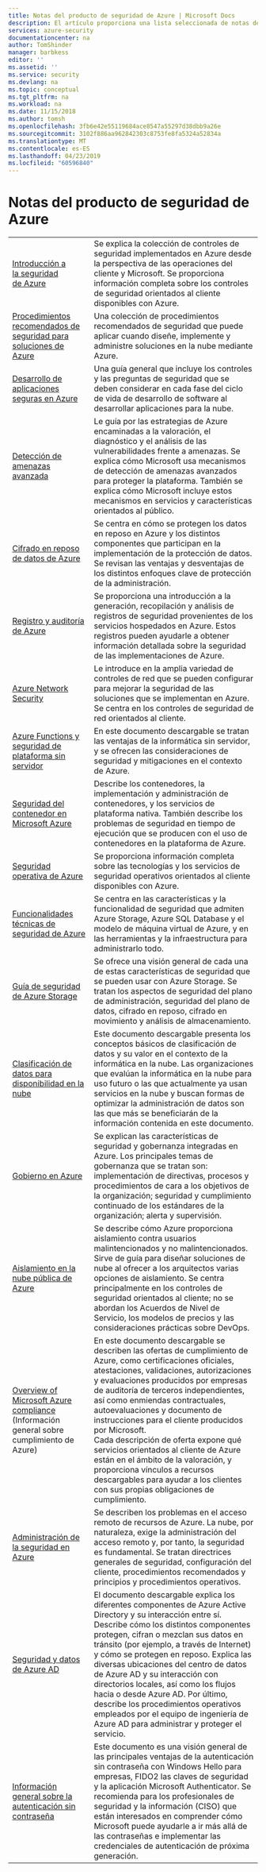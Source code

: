 ```yaml
---
title: Notas del producto de seguridad de Azure | Microsoft Docs
description: El artículo proporciona una lista seleccionada de notas del producto de seguridad de Azure para diferentes recursos de Azure.
services: azure-security
documentationcenter: na
author: TomShinder
manager: barbkess
editor: ''
ms.assetid: ''
ms.service: security
ms.devlang: na
ms.topic: conceptual
ms.tgt_pltfrm: na
ms.workload: na
ms.date: 11/15/2018
ms.author: tomsh
ms.openlocfilehash: 3fb6e42e55119684ace8547a55297d38dbb9a26e
ms.sourcegitcommit: 3102f886aa962842303c8753fe8fa5324a52834a
ms.translationtype: MT
ms.contentlocale: es-ES
ms.lasthandoff: 04/23/2019
ms.locfileid: "60596840"
---
```

# <a name="azure-security-white-papers"></a>Notas del producto de seguridad de Azure
| | |
|-|-|
|[Introducción&nbsp;a la&nbsp;seguridad de&nbsp;Azure](azure-security.md)|Se explica la colección de controles de seguridad implementados en Azure desde la perspectiva de las operaciones del cliente y Microsoft. Se proporciona información completa sobre los controles de seguridad orientados al cliente disponibles con Azure.|
|[Procedimientos recomendados de seguridad para soluciones de Azure](https://azure.microsoft.com/resources/security-best-practices-for-azure-solutions)|Una colección de procedimientos recomendados de seguridad que puede aplicar cuando diseñe, implemente y administre soluciones en la nube mediante Azure.|
|[Desarrollo de aplicaciones seguras en Azure](abstract-develop-secure-apps.md)|Una guía general que incluye los controles y las preguntas de seguridad que se deben considerar en cada fase del ciclo de vida de desarrollo de software al desarrollar aplicaciones para la nube.|
|[Detección de amenazas avanzada](azure-threat-detection.md)|Le guía por las estrategias de Azure encaminadas a la valoración, el diagnóstico y el análisis de las vulnerabilidades frente a amenazas. Se explica cómo Microsoft usa mecanismos de detección de amenazas avanzados para proteger la plataforma. También se explica cómo Microsoft incluye estos mecanismos en servicios y características orientados al público.|
|[Cifrado en reposo de datos de Azure](azure-security-encryption-atrest.md)|Se centra en cómo se protegen los datos en reposo en Azure y los distintos componentes que participan en la implementación de la protección de datos. Se revisan las ventajas y desventajas de los distintos enfoques clave de protección de la administración.|
|[Registro y auditoría de Azure](azure-log-audit.md)|Se proporciona una introducción a la generación, recopilación y análisis de registros de seguridad provenientes de los servicios hospedados en Azure. Estos registros pueden ayudarle a obtener información detallada sobre la seguridad de las implementaciones de Azure. |
|[Azure Network Security](abstract-azure-network-security.md)|Le introduce en la amplia variedad de controles de red que se pueden configurar para mejorar la seguridad de las soluciones que se implementan en Azure. Se centra en los controles de seguridad de red orientados al cliente.|
|[Azure Functions y seguridad de plataforma sin servidor](https://azure.microsoft.com/mediahandler/files/resourcefiles/azure-functions-serverless-platform-security/Microsoft%20Serverless%20Platform.pdf)|En este documento descargable se tratan las ventajas de la informática sin servidor, y se ofrecen las consideraciones de seguridad y mitigaciones en el contexto de Azure. |
|[Seguridad del contenedor en Microsoft Azure](abstract-container-security-microsoft-azure.md)|Describe los contenedores, la implementación y administración de contenedores, y los servicios de plataforma nativa. También describe los problemas de seguridad en tiempo de ejecución que se producen con el uso de contenedores en la plataforma de Azure. |
|[Seguridad operativa de Azure](abstract-azure-operational-security.md)|Se proporciona información completa sobre las tecnologías y los servicios de seguridad operativos orientados al cliente disponibles con Azure.|
|[Funcionalidades técnicas de seguridad de Azure](azure-security-technical-capabilities.md)|Se centra en las características y la funcionalidad de seguridad que admiten Azure Storage, Azure SQL Database y el modelo de máquina virtual de Azure, y en las herramientas y la infraestructura para administrarlo todo.|
|[Guía de seguridad de Azure Storage](https://docs.microsoft.com/azure/storage/common/storage-security-guide?toc=%2fazure%2fsecurity%2ftoc.json) |Se ofrece una visión general de cada una de estas características de seguridad que se pueden usar con Azure Storage. Se tratan los aspectos de seguridad del plano de administración, seguridad del plano de datos, cifrado en reposo, cifrado en movimiento y análisis de almacenamiento.|
|[Clasificación de datos para disponibilidad en la nube](https://gallery.technet.microsoft.com/Data-Classification-for-51252f03/file/172083/1/Data%20Classification%20for%20Cloud%20Readiness%20(2017-04-11).pdf)  |Este documento descargable presenta los conceptos básicos de clasificación de datos y su valor en el contexto de la informática en la nube. Las organizaciones que evalúan la informática en la nube para uso futuro o las que actualmente ya usan servicios en la nube y buscan formas de optimizar la administración de datos son las que más se beneficiarán de la información contenida en este documento.|
|[Gobierno en Azure](governance-in-azure.md)|Se explican las características de seguridad y gobernanza integradas en Azure. Los principales temas de gobernanza que se tratan son: implementación de directivas, procesos y procedimientos de cara a los objetivos de la organización; seguridad y cumplimiento continuado de los estándares de la organización; alerta y supervisión.
|[Aislamiento en la nube pública de Azure](azure-isolation.md)|Se describe cómo Azure proporciona aislamiento contra usuarios malintencionados y no malintencionados. Sirve de guía para diseñar soluciones de nube al ofrecer a los arquitectos varias opciones de aislamiento. Se centra principalmente en los controles de seguridad orientados al cliente; no se abordan los Acuerdos de Nivel de Servicio, los modelos de precios y las consideraciones prácticas sobre DevOps.|
|[Overview of Microsoft Azure compliance](https://gallery.technet.microsoft.com/Overview-of-Azure-c1be3942) (Información general sobre cumplimiento de Azure)|En este documento descargable se describen las ofertas de cumplimiento de Azure, como certificaciones oficiales, atestaciones, validaciones, autorizaciones y evaluaciones producidos por empresas de auditoría de terceros independientes, así como enmiendas contractuales, autoevaluaciones y documento de instrucciones para el cliente producidos por Microsoft. <br/> Cada descripción de oferta expone qué servicios orientados al cliente de Azure están en el ámbito de la valoración, y proporciona vínculos a recursos descargables para ayudar a los clientes con sus propias obligaciones de cumplimiento.|
|[Administración de la seguridad en Azure](azure-security-management.md)|Se describen los problemas en el acceso remoto de recursos de Azure. La nube, por naturaleza, exige la administración del acceso remoto y, por tanto, la seguridad es fundamental. Se tratan directrices generales de seguridad, configuración del cliente, procedimientos recomendados y principios y procedimientos operativos. |
|[Seguridad y datos de Azure AD](https://aka.ms/aaddatawhitepaper) | El documento descargable explica los diferentes componentes de Azure Active Directory y su interacción entre sí. Describe cómo los distintos componentes protegen, cifran o mezclan sus datos en tránsito (por ejemplo, a través de Internet) y cómo se protegen en reposo. Explica las diversas ubicaciones del centro de datos de Azure AD y su interacción con directorios locales, así como los flujos hacia o desde Azure AD. Por último, describe los procedimientos operativos empleados por el equipo de ingeniería de Azure AD para administrar y proteger el servicio.|
|[Información general sobre la autenticación sin contraseña](https://aka.ms/pwdless-whitepaper)|Este documento es una visión general de las principales ventajas de la autenticación sin contraseña con Windows Hello para empresas, FIDO2 las claves de seguridad y la aplicación Microsoft Authenticator. Se recomienda para los profesionales de seguridad y la información (CISO) que están interesados en comprender cómo Microsoft puede ayudarle a ir más allá de las contraseñas e implementar las credenciales de autenticación de próxima generación.|
